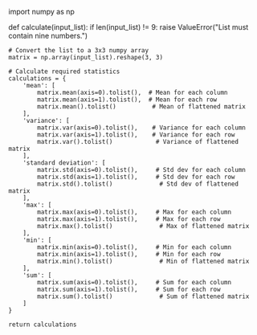 import numpy as np

def calculate(input_list):
    if len(input_list) != 9:
        raise ValueError("List must contain nine numbers.")
    
    # Convert the list to a 3x3 numpy array
    matrix = np.array(input_list).reshape(3, 3)
    
    # Calculate required statistics
    calculations = {
        'mean': [
            matrix.mean(axis=0).tolist(),  # Mean for each column
            matrix.mean(axis=1).tolist(),  # Mean for each row
            matrix.mean().tolist()          # Mean of flattened matrix
        ],
        'variance': [
            matrix.var(axis=0).tolist(),    # Variance for each column
            matrix.var(axis=1).tolist(),    # Variance for each row
            matrix.var().tolist()            # Variance of flattened matrix
        ],
        'standard deviation': [
            matrix.std(axis=0).tolist(),     # Std dev for each column
            matrix.std(axis=1).tolist(),     # Std dev for each row
            matrix.std().tolist()             # Std dev of flattened matrix
        ],
        'max': [
            matrix.max(axis=0).tolist(),     # Max for each column
            matrix.max(axis=1).tolist(),     # Max for each row
            matrix.max().tolist()             # Max of flattened matrix
        ],
        'min': [
            matrix.min(axis=0).tolist(),     # Min for each column
            matrix.min(axis=1).tolist(),     # Min for each row
            matrix.min().tolist()             # Min of flattened matrix
        ],
        'sum': [
            matrix.sum(axis=0).tolist(),     # Sum for each column
            matrix.sum(axis=1).tolist(),     # Sum for each row
            matrix.sum().tolist()             # Sum of flattened matrix
        ]
    }
    
    return calculations
